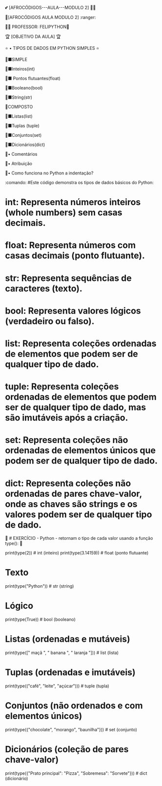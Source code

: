 :two_hearts: [AFROCÓDIGOS---AULA---MODULO 2] :wave::two_hearts:
          
  
  📙[AFROCÓDIGOS AULA MODULO 2] :ranger:



:technologist: PROFESSOR: FELIPYTHON:snake:



:trophy: [OBJETIVO DA AULA] :trophy:




 
 :star: •  TIPOS DE DADOS EM PYTHON SIMPLES  :star:



:loudspeaker:■SIMPLE

:dart:■Inteiros(int)

:dart:■ Pontos flutuantes(float)

:dart:■Booleano(bool)

:dart:■String(str)




:loudspeaker:COMPOSTO

:dart:■Listas(list)

:dart:■Tuplas (tuple)

:dart:■Conjuntos(set)

:dart:■Dicionários(dict)

:loudspeaker:• Comentários

:loudspeaker:• Atribuição

:loudspeaker:• Como funciona no Python a indentação?



:comando: #Este código demonstra os tipos de dados básicos do Python:

# int: Representa números inteiros (whole numbers) sem casas decimais.
# float: Representa números com casas decimais (ponto flutuante).
# str: Representa sequências de caracteres (texto).
# bool: Representa valores lógicos (verdadeiro ou falso).
# list: Representa coleções ordenadas de elementos que podem ser de qualquer tipo de dado.
# tuple: Representa coleções ordenadas de elementos que podem ser de qualquer tipo de dado, mas são imutáveis após a criação.
# set: Representa coleções não ordenadas de elementos únicos que podem ser de qualquer tipo de dado.
# dict: Representa coleções não ordenadas de pares chave-valor, onde as chaves são strings e os valores podem ser de qualquer tipo de dado.



:dart: # EXERCÍCIO - Python - retornam o tipo de cada valor usando a função type(): :dart:

print(type(2))           # int (inteiro)
print(type(3.14159))     # float (ponto flutuante)

# Texto
print(type("Python"))     # str (string)

# Lógico
print(type(True))        # bool (booleano)

# Listas (ordenadas e mutáveis)
print(type([" maçã ", " banana ", " laranja "]))  # list (lista)

# Tuplas (ordenadas e imutáveis)
print(type(("café", "leite", "açúcar")))  # tuple (tupla)

# Conjuntos (não ordenados e com elementos únicos)
print(type({"chocolate", "morango", "baunilha"}))  # set (conjunto)

# Dicionários (coleção de pares chave-valor)
print(type({"Prato principal": "Pizza", "Sobremesa": "Sorvete"}))  # dict (dicionário)

